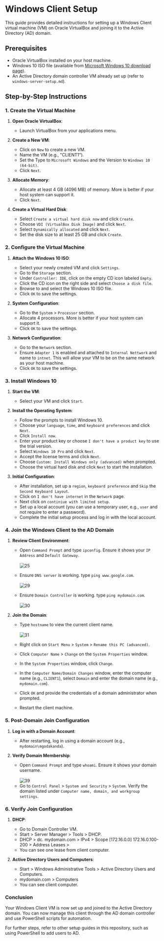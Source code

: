 # Windows Client Setup

This guide provides detailed instructions for setting up a Windows Client virtual machine (VM) on Oracle VirtualBox and joining it to the Active Directory (AD) domain.

## Prerequisites

- Oracle VirtualBox installed on your host machine.
- Windows 10 ISO file (available from [Microsoft Windows 10 download page](https://www.microsoft.com/en-us/software-download/windows10)).
- An Active Directory domain controller VM already set up (refer to `windows-server-setup.md`).

## Step-by-Step Instructions

### 1. Create the Virtual Machine

1. **Open Oracle VirtualBox**:
   - Launch VirtualBox from your applications menu.

2. **Create a New VM**:
   - Click on `New` to create a new VM.
   - Name the VM (e.g., "CLIENT1").
   - Set the Type to `Microsoft Windows` and the Version to `Windows 10 (64-bit)`.
   - Click `Next`.

3. **Allocate Memory**:
   - Allocate at least 4 GB (4096 MB) of memory. More is better if your host system can support it.
   - Click `Next`.

4. **Create a Virtual Hard Disk**:
   - Select `Create a virtual hard disk now` and click `Create`.
   - Choose `VDI (VirtualBox Disk Image)` and click `Next`.
   - Select `Dynamically allocated` and click `Next`.
   - Set the disk size to at least 25 GB and click `Create`.

### 2. Configure the Virtual Machine

1. **Attach the Windows 10 ISO**:
   - Select your newly created VM and click `Settings`.
   - Go to the `Storage` section.
   - Under `Controller: IDE`, click on the empty CD icon labeled `Empty`.
   - Click the CD icon on the right side and select `Choose a disk file`.
   - Browse to and select the Windows 10 ISO file.
   - Click `OK` to save the settings.

2. **System Configuration**:
   - Go to the `System` > `Processor` section.
   - Allocate 4 processors. More is better if your host system can support it.
   - Click `OK` to save the settings.

2. **Network Configuration**:
   - Go to the `Network` section.
   - Ensure `Adapter 1` is enabled and attached to `Internal Nettwork` and name to `intnet`. This will allow your VM to be on the same network as your host machine.
   - Click `OK` to save the settings.

### 3. Install Windows 10

1. **Start the VM**:
   - Select your VM and click `Start`.

2. **Install the Operating System**:
   - Follow the prompts to install Windows 10.
   - Choose your `language`, `time`, and `keyboard preferences` and click `Next`.
   - Click `Install now`.
   - Enter your product key or choose `I don't have a product key` to use the trial version.
   - Select `Windows 10 Pro` and click `Next`.
   - Accept the license terms and click `Next`.
   - Choose `Custom: Install Windows only (advanced)` when prompted.
   - Choose the virtual hard disk and click `Next` to start the installation.

3. **Initial Configuration**:
   - After installation, set up a `region`, `keyboard preference` and `Skip` the `Second Keyboard Layout`.
   - Click on `I don't have internet` in the `Network` page.
   - Next click on `continiue with limited setup`.
   - Set up a local account (you can use a temporary user, e.g., `user` and not require to enter a password).
   - Complete the initial setup process and log in with the local account.


### 4. Join the Windows Client to the AD Domain

1. **Review Client Environment**:
   - Open `Command Prompt` and type `ipconfig`. Ensure it shows your `IP Address` and `Default Gateway`. <br><br>
   ![25](https://github.com/MenakaGodakanda/Home-lab-active-directory/assets/156875412/bb7b5c37-d153-4ee9-966f-1cfe347dc9d9)

   - Ensure `DNS server` is working. type `ping www.google.com`.<br><br>
   ![29](https://github.com/MenakaGodakanda/Home-lab-active-directory/assets/156875412/15823385-e5f1-40b3-ab9a-57a4d90e5f6f)

   - Ensure `Domain Controller` is working. type `ping mydomain.com`.<br><br>
   ![30](https://github.com/MenakaGodakanda/Home-lab-active-directory/assets/156875412/bb178ace-d7f5-4fa1-9540-3b2f120a1e1e)

2. **Join the Domain**:
   - Type `hostname` to view the current client name.<br><br>
   ![31](https://github.com/MenakaGodakanda/Home-lab-active-directory/assets/156875412/6b3902cb-2694-4fd5-8c37-01239a1e167b)

   - Right click on `Start Menu` > `System` > `Rename this PC (advanced)`.
   - Click `Computer Name` > `Change` on the `System Properties` window.
   - In the `System Properties` window, click `Change`.
   - In the `Computer Name/Domain Changes` window, enter the computer name (e.g., `CLIENT1`), select `Domain` and enter the domain name (e.g., `mydomain.com`).
   - Click `OK` and provide the credentials of a domain administrator when prompted.
   - Restart the client machine.

### 5. Post-Domain Join Configuration

1. **Log in with a Domain Account**:
   - After restarting, log in using a domain account (e.g., `mydomain\mgodakanda`).

2. **Verify Domain Membership**:
   - Open `Command Prompt` and type `whoami`. Ensure it shows your domain username.<br><br>
   ![39](https://github.com/MenakaGodakanda/Home-lab-active-directory/assets/156875412/4c2812b5-ede4-451c-93c0-3f0f588d94df)
   - Go to `Control Panel` > `System and Security` > `System`. Verify the domain listed under `Computer name, domain, and workgroup settings`.


### 6. Verify Join Configuration

1. **DHCP**:
   - Go to Domain Controller VM.
   - Start > Server Manager > Tools > DHCP.
   - DHCP > dc. mydomain.com > IPv4 > Scope [172.16.0.0] 172.16.0.100-200 > Address Leases >
   - You can see one lease from client computer.
  
1. **Active Directory Users and Computers**:
   - Start > Windows Administrative Tools > Active Directory Users and Computers.
   - mydomain.com > Computers
   - You can see client computer.
  

### Conclusion

Your Windows Client VM is now set up and joined to the Active Directory domain. You can now manage this client through the AD domain controller and use PowerShell scripts for automation.

For further steps, refer to other setup guides in this repository, such as using PowerShell to add users to AD.
